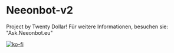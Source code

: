 # Neeonbot-v2
Project by Twenty Dollar!
Für weitere Informationen, besuchen sie: "Ask.Neeonbot.eu"


[![ko-fi](https://ko-fi.com/img/githubbutton_sm.svg)](https://ko-fi.com/Y8Y445YS5)
